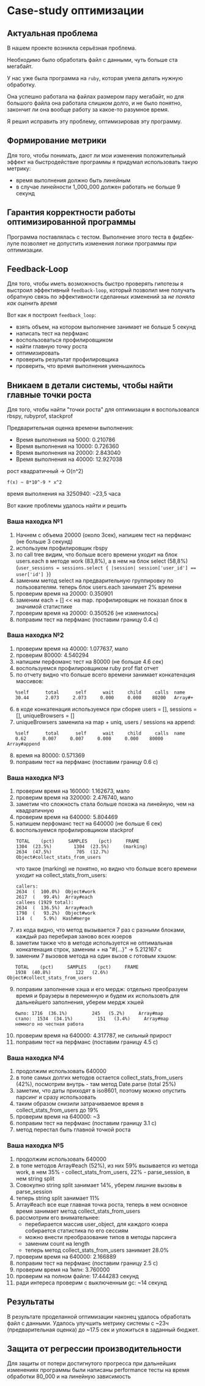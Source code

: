 # Case-study оптимизации

## Актуальная проблема
В нашем проекте возникла серьёзная проблема.

Необходимо было обработать файл с данными, чуть больше ста мегабайт.

У нас уже была программа на `ruby`, которая умела делать нужную обработку.

Она успешно работала на файлах размером пару мегабайт, но для большого файла она работала слишком долго, и не было понятно, закончит ли она вообще работу за какое-то разумное время.

Я решил исправить эту проблему, оптимизировав эту программу.

## Формирование метрики
Для того, чтобы понимать, дают ли мои изменения положительный эффект на быстродействие программы я придумал использовать такую метрику:
- время выполнения должно быть линейным
- в случае линейности 1_000_000 должен работать не больше 9 секунд

## Гарантия корректности работы оптимизированной программы
Программа поставлялась с тестом. Выполнение этого теста в фидбек-лупе позволяет не допустить изменения логики программы при оптимизации.

## Feedback-Loop
Для того, чтобы иметь возможность быстро проверять гипотезы я выстроил эффективный `feedback-loop`, который позволил мне получать обратную связь по эффективности сделанных изменений за *не поняла как оценить время*

Вот как я построил `feedback_loop`:
- взять объем, на котором выполнение занимает не больше 5 секунд
- написать тест на перфманс
- воспользоваться профилировщиком
- найти главную точку роста
- оптимизировать
- проверить результат профилировщика
- проверить, что время выполнения уменьшилось

## Вникаем в детали системы, чтобы найти главные точки роста
Для того, чтобы найти "точки роста" для оптимизации я воспользовался rbspy, rubyprof, stackprof

Предварительная оценка времени выполнения:
- Время выполнения на 5000: 0.210786
- Время выполнения на 10000: 0.726360
- Время выполнения на 20000: 2.843040
- Время выполнения на 40000: 12.927038

рост квадратичный -> O(n^2)
```
f(x) ~ 8*10^-9 * x^2
```
время выполнения на 3250940: ~23,5 часа

Вот какие проблемы удалось найти и решить

### Ваша находка №1
1) Начнем с объема 20000 (около 3сек), напишем тест на перфманс (не больше 3 секунд)
2) используем профилировщик rbspy
3) по call tree видим, что больше всего времени уходит на блок users.each в методе work (83,8%), а в нем на блок select (58,8%) (```user_sessions = sessions.select { |session| session['user_id'] == user['id'] }```)
4) заменим метод select на предварительную группировку по пользователям. теперь блок users.each занимает 2% времени
5) проверим время на 20000: 0.350901
5) заменим each + [] << на map. профилировщик не показал блок в значимой статистике
5) проверим время на 20000: 0.350526 (не изменилось)
6) поправим тест на перфманс (поставим границу 0.4 с)

### Ваша находка №2
1) проверим время на 40000: 1.077637, мало
2) проверим 80000: 4.540294
3) напишем перфоманс тест на 80000 (не больше 4.6 сек)
4) воспользуемся профилировщиком ruby prof flat отчет
5) по отчету видно что больше всего времени занимает конкатенация массивов:
```
   %self      total      self      wait     child     calls  name
   30.44      2.073     2.073     0.000     0.000    80200   Array#+
```
6) в коде конкатенация используемся при сборке users = [], sessions = [], uniqueBrowsers = []
7) uniqueBrowsers заменила на map + uniq, users / sessions на append:
```
   %self      total      self      wait     child     calls  name
   0.62      0.007     0.007     0.000     0.000    80000   Array#append
```
8) время на 80000: 0.571369
9) поправим тест на перфманс (поставим границу 0.6 с)

### Ваша находка №3
1) проверим время на 160000: 1.162673, мало
2) проверим время на 320000: 2.476740, мало
3) заметим что сложность стала больше похожа на линейную, чем на квадратичную
3) проверим время на 640000: 5.804469
4) напишем перфоманс тест на 640000 (не больше 6 сек)
5) воспользуемся профилировщиком stackprof
   ```
   TOTAL    (pct)     SAMPLES    (pct)     FRAME
   1304  (23.5%)        1304  (23.5%)     (marking)
   2634  (47.5%)         705  (12.7%)     Object#collect_stats_from_users
   ```
   что такое (marking) не понятно, но видно что больше всего времени уходит на collect_stats_from_users:
   ```
   callers:
   2634  (  100.0%)  Object#work
   2617  (   99.4%)  Array#each
   callees (1929 total):
   2634  (  136.5%)  Array#each
   1798  (   93.2%)  Object#work
   114  (    5.9%)  Hash#merge
   ```
6) из кода видно, что метод вызывается 7 раз с разными блоками, каждый раз перебирая заново всех юзеров
7) заметим также что в методе используется не оптимальная конкатенация строк, заменим + на "#{...}" -> 5.212167 c
8) заменим 7 вызовов метода на один вызов с готовым хэшом:
```
   TOTAL    (pct)     SAMPLES    (pct)     FRAME
   1938  (40.8%)         122   (2.6%)     Object#collect_stats_from_users
```
9) поправим заполнение хэша и его мердж: отдельно преобразуем время и браузеры в переменную и будем их использовть для дальнейшего заполнения, уберем мердж хэшей
```
   было: 1716  (36.1%)         245   (5.2%)     Array#map
   стало:  1534  (34.1%)         151   (3.4%)     Array#map
   немного но честная работа
```
10) проверим время на 640000: 4.317787, не сильный прирост
11) поправим тест на перфманс (поставим границу 4.5 с)

### Ваша находка №4
1) продолжим использовать 640000
2) в топе самых долгих методов остается collect_stats_from_users (42%), посмотрим внутрь - там метод Date.parse (total 25%)
3) заметим, что даты приходят в iso8601, поэтому можно опустить парсинг и сразу использовать
4) таким образом снизили затрачиваемое время в collect_stats_from_users до 19%
5) проверим время на 640000: ~3
6) поправим тест на перфманс (поставим границу 3.1 с)
7) метод перестал быть главной точкой роста

### Ваша находка №5
1) продолжим использовать 640000
2) в топе методов Array#each (52%), из них 59% вызывается из метода work, в нем 35% - collect_stats_from_users, 22% - parse_session, в нем string split
3) Совокупно string split занимает 14%, уберем лишние вызовы в parse_session
3) теперь string split занимает 11%
4) Array#each все еще главная точка роста, теперь в нем основное время занимает метод collect_stats_from_users
5) рассмотрим его внимательнее:
   - перебирается массив user_object, для каждого юзера собирается статистика по его сессиям
   - можно внести преобразование типов в методы парсинга
   - заменим count на length
   - теперь метод collect_stats_from_users занимает 28.0%
6) проверим время на 640000: 2.166889
6) поправим тест на перфманс (поставим границу 2.5 с)
7) проверим время на 1млн: 3.760000
8) проверим на полном файле: 17.444283 секунд
9) ради интереса проверим с выключенным gc: ~14 секунд


## Результаты
В результате проделанной оптимизации наконец удалось обработать файл с данными.
Удалось улучшить метрику системы с ~23ч (предварительная оценка) до ~17.5 сек и уложиться в заданный бюджет.

## Защита от регрессии производительности
Для защиты от потери достигнутого прогресса при дальнейших изменениях программы были написаны performance тесты на время обработки 80_000 и на линейную зависимость
